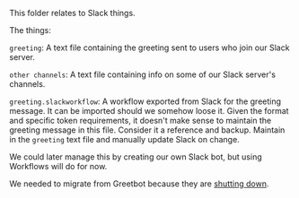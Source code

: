 This folder relates to Slack things.

The things:

`greeting`: A text file containing the greeting sent to users who join our Slack server.

`other channels`: A text file containing info on some of our Slack server's channels.

`greeting.slackworkflow`: A workflow exported from Slack for the greeting message. It can be imported should we somehow loose it. Given the format and specific token requirements, it doesn't make sense to maintain the greeting message in this file. Consider it a reference and backup. Maintain in the `greeting` text file and manually update Slack on change.

We could later manage this by creating our own Slack bot, but using Workflows will do for now.

We needed to migrate from Greetbot because they are [shutting down](https://medium.com/greetbot-blog/after-5-million-hellos-its-time-to-say-goodbye-8b82e40b5701).